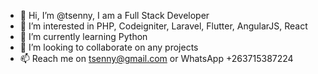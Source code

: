 - 👋 Hi, I’m @tsenny, I am a Full Stack Developer
- 👀 I’m interested in PHP, Codeigniter, Laravel, Flutter, AngularJS, React
- 🌱 I’m currently learning Python
- 💞️ I’m looking to collaborate on any projects
- 📫 Reach me on tsenny@gmail.com or WhatsApp +263715387224

<!---
tsenny/tsenny is a ✨ special ✨ repository because its `README.md` (this file) appears on your GitHub profile.
You can click the Preview link to take a look at your changes.
--->
